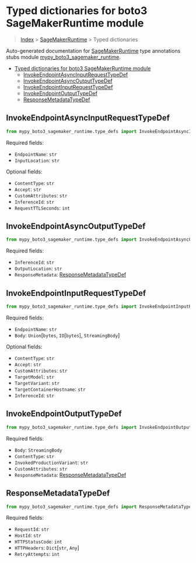 # Typed dictionaries for boto3 SageMakerRuntime module

> [Index](..) > [SageMakerRuntime](.) > Typed dictionaries

Auto-generated documentation for
[SageMakerRuntime](https://boto3.amazonaws.com/v1/documentation/api/latest/reference/services/sagemaker-runtime.html#SageMakerRuntime)
type annotations stubs module
[mypy_boto3_sagemaker_runtime](https://pypi.org/project/mypy-boto3-sagemaker-runtime/).

- [Typed dictionaries for boto3 SageMakerRuntime module](#typed-dictionaries-for-boto3-sagemakerruntime-module)
  - [InvokeEndpointAsyncInputRequestTypeDef](#invokeendpointasyncinputrequesttypedef)
  - [InvokeEndpointAsyncOutputTypeDef](#invokeendpointasyncoutputtypedef)
  - [InvokeEndpointInputRequestTypeDef](#invokeendpointinputrequesttypedef)
  - [InvokeEndpointOutputTypeDef](#invokeendpointoutputtypedef)
  - [ResponseMetadataTypeDef](#responsemetadatatypedef)

## InvokeEndpointAsyncInputRequestTypeDef

```python
from mypy_boto3_sagemaker_runtime.type_defs import InvokeEndpointAsyncInputRequestTypeDef
```

Required fields:

- `EndpointName`: `str`
- `InputLocation`: `str`

Optional fields:

- `ContentType`: `str`
- `Accept`: `str`
- `CustomAttributes`: `str`
- `InferenceId`: `str`
- `RequestTTLSeconds`: `int`

## InvokeEndpointAsyncOutputTypeDef

```python
from mypy_boto3_sagemaker_runtime.type_defs import InvokeEndpointAsyncOutputTypeDef
```

Required fields:

- `InferenceId`: `str`
- `OutputLocation`: `str`
- `ResponseMetadata`:
  [ResponseMetadataTypeDef](./type_defs.md#responsemetadatatypedef)

## InvokeEndpointInputRequestTypeDef

```python
from mypy_boto3_sagemaker_runtime.type_defs import InvokeEndpointInputRequestTypeDef
```

Required fields:

- `EndpointName`: `str`
- `Body`: `Union`\[`bytes`, `IO`\[`bytes`\], `StreamingBody`\]

Optional fields:

- `ContentType`: `str`
- `Accept`: `str`
- `CustomAttributes`: `str`
- `TargetModel`: `str`
- `TargetVariant`: `str`
- `TargetContainerHostname`: `str`
- `InferenceId`: `str`

## InvokeEndpointOutputTypeDef

```python
from mypy_boto3_sagemaker_runtime.type_defs import InvokeEndpointOutputTypeDef
```

Required fields:

- `Body`: `StreamingBody`
- `ContentType`: `str`
- `InvokedProductionVariant`: `str`
- `CustomAttributes`: `str`
- `ResponseMetadata`:
  [ResponseMetadataTypeDef](./type_defs.md#responsemetadatatypedef)

## ResponseMetadataTypeDef

```python
from mypy_boto3_sagemaker_runtime.type_defs import ResponseMetadataTypeDef
```

Required fields:

- `RequestId`: `str`
- `HostId`: `str`
- `HTTPStatusCode`: `int`
- `HTTPHeaders`: `Dict`\[`str`, `Any`\]
- `RetryAttempts`: `int`
